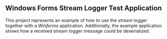 
## Windows Forms Stream Logger Test Application

This project represents an example of how to use the stream 
logger together with a _Winforms_ application. Additionally, 
the example application shows how a received stream logger 
message could be deserialized.
